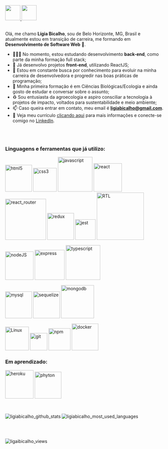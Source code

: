 <a href="https://github.com/ligiabicalho" target="_blank">
  <img src="https://cdn.iconscout.com/icon/free/png-256/github-108-438008.png" width="48px" height="48px">
</a> 
<a href="https://www.linkedin.com/in/ligiabicalho/" target="_blank">
  <img src="https://i.ibb.co/Kx2GSrT/linkedin.png" width="48px" height="48px">
</a>
<br />
<br />

Olá, me chamo **Lígia Bicalho**, sou de Belo Horizonte, MG, Brasil e atualmente estou em transição de carreira, me formando em **Desenvolvimento de Software Web** 🚀. 

- 👨🏽‍💻 No momento, estou estudando desenvolvimento **back-end**, como parte da minha formação full stack;
- :high_brightness: Já desenvolvo projetos **front-end**, utilizando ReactJS;  
- :brain: Estou em constante busca por conhecimento para evoluir na minha carreira de desenvolvedora e 
  progredir nas boas práticas de programação;
- 🌱 Minha primeira formação é em Ciências Biológicas/Ecologia e ainda gosto de estudar e conversar sobre o assunto;
- :recycle: Sou entusiasta da agroecologia e aspiro consciliar a tecnologia à projetos de impacto, voltados para sustentabilidade e meio ambiente;
- 📫 Caso queira entrar em contato, meu email é **ligiabicalho@gmail.com**.
- 📝 Veja meu currículo <a href="https://gitconnected.com/ligiabicalho/resume" target="_blank">clicando aqui</a> para mais informações e conecte-se comigo no <a href="https://www.linkedin.com/in/ligiabicalho/" target="_blank">LinkedIn</a>.

<br />
<br />

### Linguagens e ferramentas que já utilizo:  

<p align="left">
  <img src="https://img.shields.io/badge/-HTML5-1C1C1C?style=plastic&logo=html5&logoColor=E34F26" alt="html5" width="85px"> 
  <img src="https://img.shields.io/badge/-CSS3-1C1C1C?style=plastic&logo=css3&logoColor=1572B6" alt="css3" width="75px"> 
  <img src="https://img.shields.io/badge/-JavaScript-1C1C1C?style=plastic&logo=javascript&logoColor=eed718" alt="javascript" width="110px"> 
  <img src="https://img.shields.io/badge/-ReactJs-1C1C1C?logo=react&logoColor=61DAFB&style=plastic" alt="react" width="90px"> 
  <img src="https://img.shields.io/badge/-React%20Router-1C1C1C?logo=react-router&logoColor=CA4245&style=plastic" alt="react_router" width="130px">
  <img src="https://img.shields.io/badge/-Redux-1C1C1C?logo=redux&logoColor=764ABC&style=plastic" alt="redux" width="85px"> 
  <img src="https://img.shields.io/badge/-Jest-1C1C1C?logo=jest&logoColor=C21325&style=plastic" alt="jest" width="65px"> 
  <img src="https://img.shields.io/badge/-Testing%20Library-1C1C1C?logo=testing-library&logoColor=E33332&style=plastic" alt="RTL" width="150px">
</p>
<p>
  <img src="https://img.shields.io/badge/-Node.js-1C1C1C?style=plastic&logo=Node.js&logoColor=3C873A" alt="nodeJS" width="90px">
  <img src="https://img.shields.io/badge/-Express-1C1C1C?style=plastic&logo=express&logoColor=fff" alt="express" width="95px">
  <img src="https://img.shields.io/badge/-TypeScript-1C1C1C?style=plastic&logo=typescript&logoColor=3178C6" alt="typescript" width="110px">
</p>
<p>
  <img src="https://img.shields.io/badge/-MySQL-1C1C1C?style=plastic&logo=mysql&logoColor=4479A1" alt="mysql" width="85px">
  <img src=" https://img.shields.io/badge/-Sequelize-1C1C1C?style=plastic&logo=Sequelize&logoColor=1572B6" alt="sequelize" width="85px">
  <img src="https://img.shields.io/badge/-MongoDB-1C1C1C?style=plastic&logo=mongodb&logoColor=47A248" alt="mongodb" width="105px">
</p>
<p> 
  <img src="https://img.shields.io/badge/-Linux-1C1C1C?style=plastic&logo=Linux&logoColor=eed718" alt="Linux" width="75px">
  <img src="https://img.shields.io/badge/-Git-1C1C1C?logo=git&logoColor=F05032&style=plastic" alt="git" width="55px">
  <img src="https://img.shields.io/badge/-NPM-1C1C1C?logo=npm&logoColor=CB3837&style=plastic" alt="npm" width="70px">
  <img src="https://img.shields.io/badge/-Docker-1C1C1C?style=plastic&logo=docker&logoColor=1572B6" alt="docker" width="85px">
</p>

### Em aprendizado:

<p> 
  <img src="https://img.shields.io/badge/-Heroku-1C1C1C?style=plastic&logo=heroku&logoColor=764ABC" alt="heroku" width="90px">
  <img src="https://img.shields.io/badge/-Python-1C1C1C?style=plastic&logo=python&logoColor=fff" alt="phyton" width="85px">   
</p>
<br />
<p>
    <img align="left" src="https://github-readme-stats.vercel.app/api?username=ligiabicalho&repo=github-readme-stats&count_private=true&show_icons=true&theme=vision-friendly-dark&include_all_commits=true" alt="ligiabicalho_github_stats" />
</p>
<p>
    <img align="center" src="https://github-readme-stats.vercel.app/api/top-langs/?username=ligiabicalho&theme=vision-friendly-dark&layout=compact" alt="ligiabicalho_most_used_languages" />
</p>



<br />
<br />

<p align="left"> <img src="https://komarev.com/ghpvc/?username=ligiabicalho" alt="ligaibicalho_views" /> </p>
